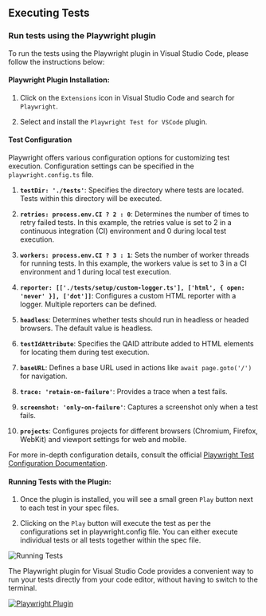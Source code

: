 ## Executing Tests

### Run tests using the Playwright plugin

To run the tests using the Playwright plugin in Visual Studio Code, please follow the instructions below:

#### Playwright Plugin Installation:

1. Click on the `Extensions` icon in Visual Studio Code and search for `Playwright`.

2. Select and install the `Playwright Test for VSCode` plugin.

#### Test Configuration

Playwright offers various configuration options for customizing test execution. Configuration settings can be specified in the `playwright.config.ts` file.

1. **`testDir: './tests'`**: Specifies the directory where tests are located. Tests within this directory will be executed.

2. **`retries: process.env.CI ? 2 : 0`**: Determines the number of times to retry failed tests. In this example, the retries value is set to 2 in a continuous integration (CI) environment and 0 during local test execution.

3. **`workers: process.env.CI ? 3 : 1`**: Sets the number of worker threads for running tests. In this example, the workers value is set to 3 in a CI environment and 1 during local test execution.

4. **`reporter: [['./tests/setup/custom-logger.ts'], ['html', { open: 'never' }], ['dot']]`**: Configures a custom HTML reporter with a logger. Multiple reporters can be defined.

5. **`headless`**: Determines whether tests should run in headless or headed browsers. The default value is headless.

6. **`testIdAttribute`**: Specifies the QAID attribute added to HTML elements for locating them during test execution.

7. **`baseURL`**: Defines a base URL used in actions like `await page.goto('/')` for navigation.

8. **`trace: 'retain-on-failure'`**: Provides a trace when a test fails.

9. **`screenshot: 'only-on-failure'`**: Captures a screenshot only when a test fails.

10. **`projects`**: Configures projects for different browsers (Chromium, Firefox, WebKit) and viewport settings for web and mobile.

For more in-depth configuration details, consult the official [Playwright Test Configuration Documentation](https://playwright.dev/docs/test-configuration).

#### Running Tests with the Plugin:

1. Once the plugin is installed, you will see a small green `Play` button next to each test in your spec files.

2. Clicking on the `Play` button will execute the test as per the configurations set in playwright.config file. You can either execute individual tests or all tests together within the spec file.

![Running Tests](https://blog.jetbrains.com/wp-content/uploads/2023/06/OpenProject.png)

The Playwright plugin for Visual Studio Code provides a convenient way to run your tests directly from your code editor, without having to switch to the terminal.

[![Playwright Plugin](http://img.youtube.com/vi/5INgwvImzy0/0.jpg)](http://www.youtube.com/watch?v=5INgwvImzy0 'Running Tests with Playwright Plugin')
